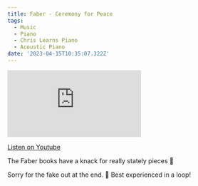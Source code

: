 ```yaml
---
title: Faber - Ceremony for Peace
tags:
  - Music
  - Piano
  - Chris Learns Piano
  - Acoustic Piano
date: '2023-04-15T10:35:07.322Z'
---
```


<iframe src="https://www.youtube-nocookie.com/embed/kB0DdOTXaoU?modestbranding=1&showinfo=0&rel=0" title="YouTube video player" frameborder="0" allow="accelerometer; autoplay; encrypted-media; gyroscope; picture-in-picture;" allowfullscreen className="youtube_video"></iframe>

[Listen on Youtube](https://youtu.be/kB0DdOTXaoU)

The Faber books have a knack for really stately pieces 👑

Sorry for the fake out at the end. 🙂 Best experienced in a loop!
